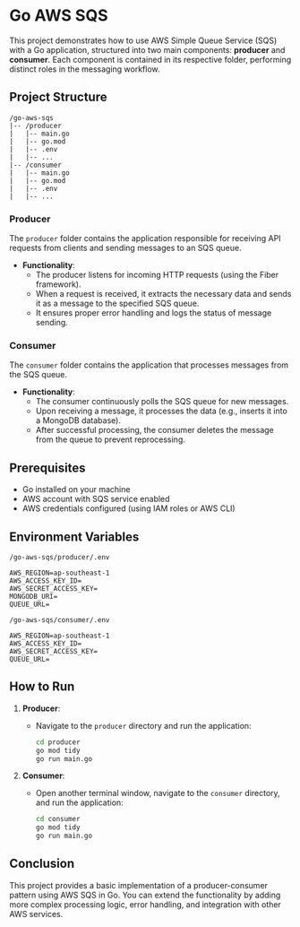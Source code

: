 # Go AWS SQS

This project demonstrates how to use AWS Simple Queue Service (SQS) with a Go application, structured into two main components: **producer** and **consumer**. Each component is contained in its respective folder, performing distinct roles in the messaging workflow.

## Project Structure

```
/go-aws-sqs
|-- /producer
|   |-- main.go
|   |-- go.mod
|   |-- .env
|   |-- ...
|-- /consumer
|   |-- main.go
|   |-- go.mod
|   |-- .env
|   |-- ...
```

### Producer

The `producer` folder contains the application responsible for receiving API requests from clients and sending messages to an SQS queue.

- **Functionality**:
  - The producer listens for incoming HTTP requests (using the Fiber framework).
  - When a request is received, it extracts the necessary data and sends it as a message to the specified SQS queue.
  - It ensures proper error handling and logs the status of message sending.

### Consumer

The `consumer` folder contains the application that processes messages from the SQS queue.

- **Functionality**:
  - The consumer continuously polls the SQS queue for new messages.
  - Upon receiving a message, it processes the data (e.g., inserts it into a MongoDB database).
  - After successful processing, the consumer deletes the message from the queue to prevent reprocessing.

## Prerequisites

- Go installed on your machine
- AWS account with SQS service enabled
- AWS credentials configured (using IAM roles or AWS CLI)

## Environment Variables
`/go-aws-sqs/producer/.env`
```env
AWS_REGION=ap-southeast-1
AWS_ACCESS_KEY_ID=
AWS_SECRET_ACCESS_KEY=
MONGODB_URI=
QUEUE_URL=
```

`/go-aws-sqs/consumer/.env`
```env
AWS_REGION=ap-southeast-1
AWS_ACCESS_KEY_ID=
AWS_SECRET_ACCESS_KEY=
QUEUE_URL=
```

## How to Run

1. **Producer**:
   - Navigate to the `producer` directory and run the application:
     ```bash
     cd producer
     go mod tidy
     go run main.go
     ```

2. **Consumer**:
   - Open another terminal window, navigate to the `consumer` directory, and run the application:
     ```bash
     cd consumer
     go mod tidy
     go run main.go
     ```

## Conclusion

This project provides a basic implementation of a producer-consumer pattern using AWS SQS in Go. You can extend the functionality by adding more complex processing logic, error handling, and integration with other AWS services.
```